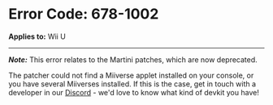 # Error Code: 678-1002
**Applies to:** Wii U

---

***Note:*** This error relates to the Martini patches, which are now deprecated.

The patcher could not find a Miiverse applet installed on your console, or you have several Miiverses installed. If this
is the case, get in touch with a developer in our [Discord](https://invite.gg/pretendo) - we'd love to know what kind
of devkit you have!
